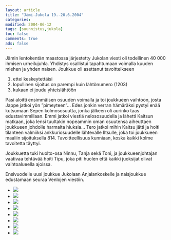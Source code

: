 ```yaml
--- 
layout: article 
title: "Jämi-Jukola 19.-20.6.2004" 
categories: 
modified: 2004-06-12 
tags: [suunnistus,jukola]
toc: false 
comments: true 
ads: false 
--- 
```


Jämin lentokentän maastossa järjestetty Jukolan viesti oli todellinen 40
000 ihmisen urheilujuhla. Yhdistys osallistui tapahtumaan voimalla
kuuden miehen ja yhden naisen. Joukkue oli asettanut tavoitteikseen

1.  ettei keskeytettäisi
2.  lopullinen sijoitus on parempi kuin lähtönumero (1203)
3.  kukaan ei joudu yhteislähtöön

Pasi aloitti ensimmäisen osuuden voimalla ja toi joukkueen vaihtoon,
josta Jappe jatkoi yön ”pimeyteen”… Edes jonkin verran hämäräksi pystyi
enää kutsumaan Sepen kolmososuutta, jonka jälkeen oli aurinko taas
edustavimmillaan. Emmi jatkoi viestiä nelososuudella ja lähetti Kaitsun
matkaan, joka lensi tuultakin nopeammin oman osuutensa aiheuttaen
joukkueen johdolle harmaita hiuksia… Tero jatkoi mihin Kaitsu jätti ja
hoiti tilanteen valmiiksi ankkuriosuudelle lähtevälle Iltsulle, joka toi
joukkueen maaliin sijoituksella 814. Tavoitteellisuus kunniaan, koska
kaikki kolme tavoitetta täyttyi.

Joukkuetta tuki huolto-osa Ninnu, Tanja sekä Toni, ja joukkueenjohtajan
vaativaa tehtävää hoiti Tipu, joka piti huolen että kaikki juoksijat
olivat vaihtoalueella ajoissa.

Ensivuodelle uusi joukkue Jukolaan Anjalankoskelle ja naisjoukkue
edustamaan seuraa Venlojen viestiin.

<div class="image-gallery">

-   [![](/Media/Default/ImageGalleries/jukola-2004/Thumbnails/jukola1b.jpg)](/Media/Default/ImageGalleries/jukola-2004/jukola1b.jpg)
-   [![](/Media/Default/ImageGalleries/jukola-2004/Thumbnails/Jukola2b.jpg)](/Media/Default/ImageGalleries/jukola-2004/Jukola2b.jpg)
-   [![](/Media/Default/ImageGalleries/jukola-2004/Thumbnails/Jukola3b.jpg)](/Media/Default/ImageGalleries/jukola-2004/Jukola3b.jpg)
-   [![](/Media/Default/ImageGalleries/jukola-2004/Thumbnails/Jukola4b.jpg)](/Media/Default/ImageGalleries/jukola-2004/Jukola4b.jpg)
-   [![](/Media/Default/ImageGalleries/jukola-2004/Thumbnails/Jukola5b.jpg)](/Media/Default/ImageGalleries/jukola-2004/Jukola5b.jpg)
-   [![](/Media/Default/ImageGalleries/jukola-2004/Thumbnails/Jukola6b.jpg)](/Media/Default/ImageGalleries/jukola-2004/Jukola6b.jpg)
-   [![](/Media/Default/ImageGalleries/jukola-2004/Thumbnails/Jukola7b.jpg)](/Media/Default/ImageGalleries/jukola-2004/Jukola7b.jpg)
-   [![](/Media/Default/ImageGalleries/jukola-2004/Thumbnails/Jukola8b.jpg)](/Media/Default/ImageGalleries/jukola-2004/Jukola8b.jpg)

</div>
